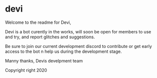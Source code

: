 # devi
Welcome to the readme for Devi,

Devi is a bot curently in the works, will soon be open for members
to use and try, and report glitches and suggestions.

Be sure to join our current development discord to contribute 
or get early access to the bot n help us during the development
stage.

Manny thanks, Devis develpment team


Copyright right 2020 

